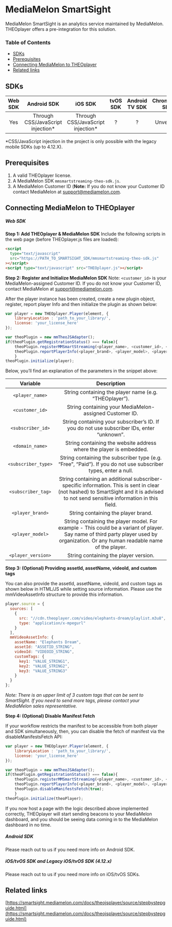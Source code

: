 # MediaMelon SmartSight
MediaMelon SmartSight is an analytics service maintained by MediaMelon. THEOplayer offers a pre-integration for this solution.

### Table of Contents

- [SDKs](#sdks)
- [Prerequisites](#prerequisites)
- [Connecting MediaMelon to THEOplayer](#connecting-mediamelon-to-theoplayer)
- [Related links](#related-links)

## SDKs

| Web SDK |           Android SDK            |             iOS SDK              | tvOS SDK | Android TV SDK | Chromecast SDK |
| :-----: | :------------------------------: | :------------------------------: | :------: | :------------: | :------------: |
|   Yes   | Through CSS/JavaScript injection* | Through CSS/JavaScript injection* |    ?     |       ?        |   Unverified   |

*CSS/JavaScript injection in the project is only possible with the legacy mobile SDKs (up to 4.12.X).

## Prerequisites

1. A valid THEOplayer license.
2. A MediaMelon SDK `mmsmartstreaming-theo-sdk.js`.
3. A MediaMelon Customer ID (**Note:** If you do not know your Customer ID contact MediaMelon at [support@mediamelon.com](mailto:support@mediamelon.com).

## Connecting MediaMelon to THEOplayer

##### Web SDK

**Step 1: Add THEOplayer & MediaMelon SDK**
Include the following scripts in the web page (before THEOplayer.js files are loaded):

```html
<script
  type="text/javascript"
  src="https://PATH_TO_SMARTSIGHT_SDK/mmsmartstreaming-theo-sdk.js"
></script>
<script type="text/javascript" src="THEOplayer.js"></script>
```

**Step 2: Register and Initialize MediaMelon SDK**
Note: `<customer_id>` is your MediaMelon-assigned Customer ID. If you do not know your Customer ID, contact MediaMelon at [support@mediamelon.com](mailto:support@mediamelon.com).

After the player instance has been created, create a new plugin object, register, report player Info and then initialize the plugin as shown below:

```js
var player = new THEOplayer.Player(element, {
    libraryLocation : 'path_to_your_library/',
    license: 'your_license_here'
});

var theoPlugin = new mmTheoJSAdapter();
if(theoPlugin.getRegistrationStatus() === false){
    theoPlugin.registerMMSmartStreaming(<player_name>, <customer_id>, <subscriber_id>, <domain_name>, <subscriber_type> , <subscriber_tag>);
    theoPlugin.reportPlayerInfo(<player_brand>, <player_model>, <player_version>);
    }
theoPlugin.initialize(player);
```

Below, you’ll find an explanation of the parameters in the snippet above:

|      Variable       |                                                                                     Description                                                                                      |
| :-----------------: | :----------------------------------------------------------------------------------------------------------------------------------------------------------------------------------: |
|   `<player_name>`   |                                                                String containing the player name (e.g. “THEOplayer”).                                                                |
|   `<customer_id>`   |                                                               String containing your MediaMelon-assigned Customer ID.                                                                |
|  `<subscriber_id>`  |                                              String containing your subscriber’s ID. If you do not use subscriber IDs, enter “unknown”.                                              |
|   `<domain_name>`   |                                                         String containing the website address where the player is embedded.                                                          |
| `<subscriber_type>` |                                    String containing the subscriber type (e.g. “Free”, “Paid”). If you do not use subscriber types, enter a null.                                    |
| `<subscriber_tag>`  | String containing an additional subscriber-specific information. This is sent in clear (not hashed) to SmartSight and it is advised to not send sensitive information in this field. |
|  `<player_brand>`   |                                                                         String containing the player brand.                                                                          |
|  `<player_model>`   | String containing the player model. For example - This could be a variant of player. Say name of third party player used by organization. Or any human readable name of the player.  |
| `<player_version>`  |                                                                        String containing the player version.                                                                         |

**Step 3: (Optional) Providing assetId, assetName, videoId, and custom tags**

You can also provide the assetId, assetName, videoId, and custom tags as shown below in HTML/JS while setting source information. Please use the mmVideoAssetInfo structure to provide this information.

```js
player.source = {
  sources: [
    {
      src: "//cdn.theoplayer.com/video/elephants-dream/playlist.m3u8",
      type: "application/x-mpegurl"
    }
  ],
  mmVideoAssetInfo: {
    assetName: "Elephants Dream",
    assetId: "ASSETID_STRING",
    videoId: "VIDEOID_STRING",
    customTags: {
      key1: "VALUE_STRING1",
      key2: "VALUE_STRING2",
      key3: "VALUE_STRING3"
    }
  }
};
```

_Note: There is an upper limit of 3 custom tags that can be sent to SmartSight. If you need to send more tags, please contact your MediaMelon sales representative._

**Step 4: (Optional) Disable Manifest Fetch**

If your workflow restricts the manifest to be accessible from both player and SDK simultaneously, then, you can disable the fetch of manifest via the disableManifestsFetch API:

```js
var player = new THEOplayer.Player(element, {
    libraryLocation : 'path_to_your_library/',
    license: 'your_license_here'
});

var theoPlugin = new mmTheoJSAdapter();
if(theoPlugin.getRegistrationStatus() === false){
    theoPlugin.registerMMSmartStreaming(<player_name>, <customer_id>, <subscriber_id>, <domain_name>, <subscriber_type> , <subscriber_tag>);
    theoPlugin.reportPlayerInfo(<player_brand>, <player_model>, <player_version>);
    theoPlugin.disableManifestsFetch(true);
    }
theoPlugin.initialize(theoPlayer);
```

If you now host a page with the logic described above implemented correctly, THEOplayer will start sending beacons to your MediaMelon dashboard, and you should be seeing data coming in to the MediaMelon dashboard in no time.

##### Android SDK

Please reach out to us if you need more info on Android SDK.

##### iOS/tvOS SDK and Legacy iOS/tvOS SDK (4.12.x)

Please reach out to us if you need more info on iOS/tvOS SDKs.

## Related links

[https://smartsight.mediamelon.com/docs/theojsplayer/source/stepbystepguide.html](https://smartsight.mediamelon.com/docs/theojsplayer/source/stepbystepguide.html)
